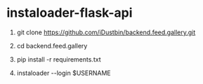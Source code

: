 # instaloader-flask-api

1. git clone https://github.com/iDustbin/backend.feed.gallery.git

2. cd backend.feed.gallery

3. pip install -r requirements.txt

4. instaloader --login $USERNAME